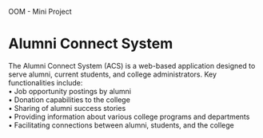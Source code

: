 OOM - Mini Project
# Alumni Connect System

The Alumni Connect System (ACS) is a web-based application designed to serve alumni, current students, and college administrators. Key functionalities include: <br>
•	Job opportunity postings by alumni<br>
•	Donation capabilities to the college<br>
•	Sharing of alumni success stories<br>
•	Providing information about various college programs and departments<br>
•	Facilitating connections between alumni, students, and the college<br>
